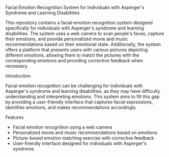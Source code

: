 
Facial Emotion Recognition System for Individuals with Asperger's Syndrome and Learning Disabilities

This repository contains a facial emotion recognition system designed specifically for individuals with Asperger's syndrome and learning disabilities. The system uses a web camera to scan people's faces, capture their emotions, and provide personalized movie and music recommendations based on their emotional state. Additionally, the system offers a platform that presents users with various pictures depicting different emotions, allowing them to match the pictures with the corresponding emotions and providing corrective feedback when necessary.

Introduction

Facial emotion recognition can be challenging for individuals with Asperger's syndrome and learning disabilities, as they may have difficulty understanding and interpreting emotions. This system aims to fill this gap by providing a user-friendly interface that captures facial expressions, identifies emotions, and makes recommendations accordingly.

Features

- Facial emotion recognition using a web camera
- Personalized movie and music recommendations based on emotions
- Picture-based emotion matching exercise with corrective feedback
- User-friendly interface designed for individuals with Asperger's syndrome



